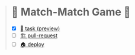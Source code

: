 > # 🎴 Match-Match Game 🎴
> - [x] [📃 task (preview)](https://github.com/rolling-scopes-school/tasks/blob/match-match-update/tasks/match-match-game.md)
> - [ ] [🏗️ pull-request](https://github.com/rolling-scopes-school/fronte-finem-JSFE2021Q1/pull/0)
> - [ ] [🏠 deploy](https://rolling-scopes-school.github.io/fronte-finem-JSFE2021Q1/match-match-game/)
